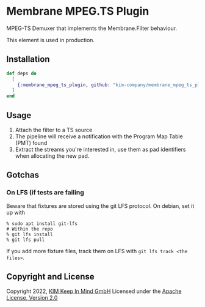 # Membrane MPEG.TS Plugin
MPEG-TS Demuxer that implements the Membrane.Filter behaviour.

This element is used in production.

## Installation
```elixir
def deps do
  [
    {:membrane_mpeg_ts_plugin, github: "kim-company/membrane_mpeg_ts_plugin"}
  ]
end
```

## Usage
1. Attach the filter to a TS source
2. The pipeline will receive a notification with the Program Map Table (PMT) found
3. Extract the streams you're interested in, use them as pad identifiers when allocating the new pad.

## Gotchas
### On LFS (if tests are failing
Beware that fixtures are stored using the git LFS protocol. On debian, set it up
with
```
% sudo apt install git-lfs
# Within the repo
% git lfs install
% git lfs pull
```

If you add more fixture files, track them on LFS with `git lfs track <the
files>`.

## Copyright and License
Copyright 2022, [KIM Keep In Mind GmbH](https://www.keepinmind.info/)
Licensed under the [Apache License, Version 2.0](LICENSE)



